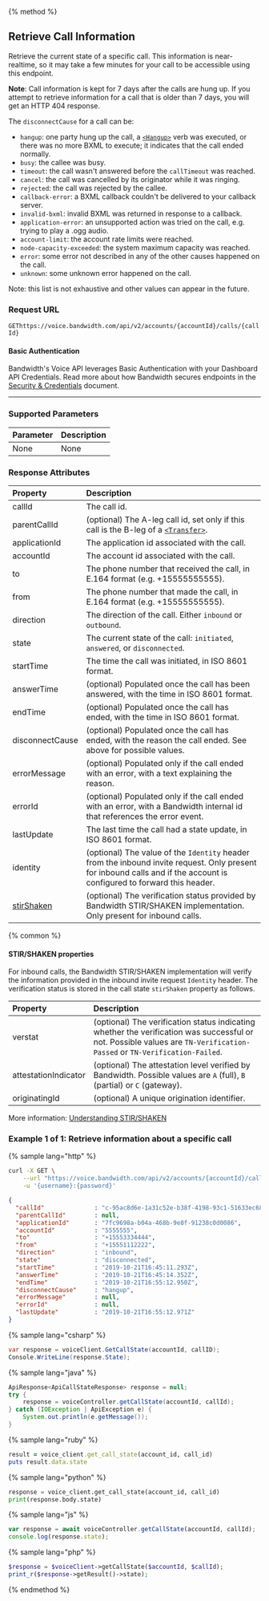 {% method %}

## Retrieve Call Information
Retrieve the current state of a specific call. This information is near-realtime, so it may take
a few minutes for your call to be accessible using this endpoint.

**Note**: Call information is kept for 7 days after the calls are hung up. If you attempt to
retrieve information for a call that is older than 7 days, you will get an HTTP 404 response.

The `disconnectCause` for a call can be:
- `hangup`: one party hung up the call, a [`<Hangup>`](../../bxml/verbs/hangup.md) verb was executed, or there was no more BXML to execute; it indicates that the call ended normally.
- `busy`: the callee was busy.
- `timeout`: the call wasn't answered before the `callTimeout` was reached.
- `cancel`: the call was cancelled by its originator while it was ringing.
- `rejected`: the call was rejected by the callee.
- `callback-error`: a BXML callback couldn't be delivered to your callback server.
- `invalid-bxml`: invalid BXML was returned in response to a callback.
- `application-error`: an unsupported action was tried on the call, e.g. trying to play a .ogg audio.
- `account-limit`: the account rate limits were reached.
- `node-capacity-exceeded`: the system maximum capacity was reached.
- `error`: some error not described in any of the other causes happened on the call.
- `unknown`: some unknown error happened on the call.

Note: this list is not exhaustive and other values can appear in the future.

### Request URL

<code class="get">GET</code>`https://voice.bandwidth.com/api/v2/accounts/{accountId}/calls/{callId}`

#### Basic Authentication

Bandwidth's Voice API leverages Basic Authentication with your Dashboard API Credentials. Read more about how Bandwidth secures endpoints in the [Security & Credentials](../../../guides/accountCredentials.md) document.

---

### Supported Parameters

| Parameter | Description |
|:----------|:------------|
| None      | None        |

### Response Attributes

| Property        | Description                                                                                                              |
|:----------------|:-------------------------------------------------------------------------------------------------------------------------|
| callId          | The call id.                                                                                                             |
| parentCallId    | (optional) The A-leg call id, set only if this call is the B-leg of a [`<Transfer>`](../../bxml/verbs/transfer.md).      |
| applicationId   | The application id associated  with the call.                                                                            |
| accountId       | The account id associated with the call.                                                                                 |
| to              | The phone number that received the call, in E.164 format (e.g. +15555555555).                                            |
| from            | The phone number that made the call, in E.164 format (e.g. +15555555555).                                                |
| direction       | The direction of the call. Either `inbound` or `outbound`.                                                               |
| state           | The current state of the call: `initiated`, `answered`, or `disconnected`.                                               |
| startTime       | The time the call was initiated, in ISO 8601 format.                                                                     |
| answerTime      | (optional) Populated once the call has been answered, with the time in ISO 8601 format.                                  |
| endTime         | (optional) Populated once the call has ended, with the time in ISO 8601 format.                                          |
| disconnectCause | (optional) Populated once the call has ended, with the reason the call ended. See above for possible values. |
| errorMessage    | (optional) Populated only if the call ended with an error, with a text explaining the reason.                            |
| errorId         | (optional) Populated only if the call ended with an error, with a Bandwidth internal id that references the error event. |
| lastUpdate      | The last time the call had a state update, in ISO 8601 format.                                                           |
| identity        | (optional) The value of the `Identity` header from the inbound invite request. Only present for inbound calls and if the account is configured to forward this header. |
| [stirShaken](#stirshaken-properties) | (optional) The verification status provided by Bandwidth STIR/SHAKEN implementation. Only present for inbound calls. |
{% common %}

#### STIR/SHAKEN properties

For inbound calls, the Bandwidth STIR/SHAKEN implementation will verify the information provided in the inbound invite request `Identity` header. The verification status is stored in the call state `stirShaken` property as follows.

| Property          | Description |
|:------------------|:------------|
| verstat | (optional) The verification status indicating whether the verification was successful or not. Possible values are `TN-Verification-Passed` or `TN-Verification-Failed`. |
| attestationIndicator | (optional) The attestation level verified by Bandwidth. Possible values are `A` (full), `B` (partial) or `C` (gateway). |
| originatingId | (optional) A unique origination identifier. |

More information: [Understanding STIR/SHAKEN](https://www.bandwidth.com/regulations/stir-shaken)

### Example 1 of 1: Retrieve information about a specific call

{% sample lang="http" %}

```bash
curl -X GET \
    --url "https://voice.bandwidth.com/api/v2/accounts/{accountId}/calls/{callId}" \
    -u '{username}:{password}'
```

```json
{
  "callId"              : "c-95ac8d6e-1a31c52e-b38f-4198-93c1-51633ec68f8d",
  "parentCallId"        : null,
  "applicationId"       : "7fc9698a-b04a-468b-9e8f-91238c0d0086",
  "accountId"           : "5555555",
  "to"                  : "+15553334444",
  "from"                : "+15551112222",
  "direction"           : "inbound",
  "state"               : "disconnected",
  "startTime"           : "2019-10-21T16:45:11.293Z",
  "answerTime"          : "2019-10-21T16:45:14.352Z",
  "endTime"             : "2019-10-21T16:55:12.950Z",
  "disconnectCause"     : "hangup",
  "errorMessage"        : null,
  "errorId"             : null,
  "lastUpdate"          : "2019-10-21T16:55:12.971Z"
}
```

{% sample lang="csharp" %}

```csharp
var response = voiceClient.GetCallState(accountId, callID);
Console.WriteLine(response.State);
```

{% sample lang="java" %}

```java
ApiResponse<ApiCallStateResponse> response = null;
try {
    response = voiceController.getCallState(accountId, callId);
} catch (IOException | ApiException e) {
    System.out.println(e.getMessage());
}
```

{% sample lang="ruby" %}

```ruby
result = voice_client.get_call_state(account_id, call_id)
puts result.data.state
```

{% sample lang="python" %}

```python
response = voice_client.get_call_state(account_id, call_id)
print(response.body.state)
```

{% sample lang="js" %}

```js
var response = await voiceController.getCallState(accountId, callId);
console.log(response.state);
```

{% sample lang="php" %}

```php
$response = $voiceClient->getCallState($accountId, $callId);
print_r($response->getResult()->state);
```

{% endmethod %}
